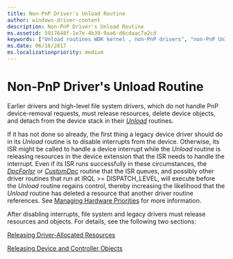```yaml
---
title: Non-PnP Driver's Unload Routine
author: windows-driver-content
description: Non-PnP Driver's Unload Routine
ms.assetid: 5917648f-1e7e-4b39-9aa6-d6cdaac7a2cd
keywords: ["Unload routines WDK kernel , non-PnP drivers", "non-PnP Unload routine WDK kernel"]
ms.date: 06/16/2017
ms.localizationpriority: medium
---
```


# Non-PnP Driver's Unload Routine





Earlier drivers and high-level file system drivers, which do not handle PnP device-removal requests, must release resources, delete device objects, and detach from the device stack in their [*Unload*](https://msdn.microsoft.com/library/windows/hardware/ff564886) routines.

If it has not done so already, the first thing a legacy device driver should do in its *Unload* routine is to disable interrupts from the device. Otherwise, its ISR might be called to handle a device interrupt while the *Unload* routine is releasing resources in the device extension that the ISR needs to handle the interrupt. Even if its ISR runs successfully in these circumstances, the [*DpcForIsr*](https://msdn.microsoft.com/library/windows/hardware/ff544079) or [*CustomDpc*](https://msdn.microsoft.com/library/windows/hardware/ff542972) routine that the ISR queues, and possibly other driver routines that run at IRQL &gt;= DISPATCH\_LEVEL, will execute before the *Unload* routine regains control, thereby increasing the likelihood that the *Unload* routine has deleted a resource that another driver routine references. See [Managing Hardware Priorities](managing-hardware-priorities.md) for more information.

After disabling interrupts, file system and legacy drivers must release resources and objects. For details, see the following two sections:

[Releasing Driver-Allocated Resources](releasing-driver-allocated-resources.md)

[Releasing Device and Controller Objects](releasing-device-and-controller-objects.md)

 

 




